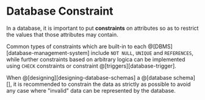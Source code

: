 # Database Constraint

In a database, it is important to put __constraints__ on attributes so as to restrict the values
that those attributes may contain.

Common types of constraints which are built-in to each @[DBMS][database-management-system] include 
`NOT NULL`, `UNIQUE` and `REFERENCES`, while further constraints based on arbitrary logica can be
implemented using `CHECK` constraints or constraint @[triggers][database-trigger].

When @[designing][designing-database-schemas] a @[database schema][], it is recommended to constrain the data as strictly as 
possible to avoid any case where "invalid" data can be represented by the database.

